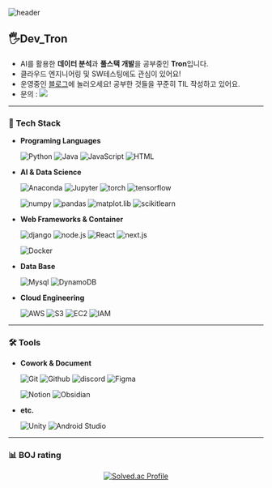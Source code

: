 
![header](https://capsule-render.vercel.app/api?type=venom&height=230&section=header&text=Code-Heewan&animation=fadeIn&fontColor=EEEEEE&stroke=953EA4&strokeWidth=2)


## 🖐️Dev_Tron
- AI를 활용한 **데이터 분석**과 **풀스택 개발**을 공부중인 **Tron**입니다.
- 클라우드 엔지니어링 및 SW테스팅에도 관심이 있어요!
- 운영중인 [블로그](https://do-heewan.tistory.com)에 놀러오세요! 공부한 것들을 꾸준히 TIL 작성하고 있어요.
- 문의 : [<img src="https://img.shields.io/badge/gmail-EA4335?style=flat-square&logo=gmail&logoColor=white"/>](mailto:nhw3152@gmail.com)

---

### 💪 Tech Stack

- **Programing Languages**

    ![Python](https://img.shields.io/badge/Python-3776AB?style=flat-square&logo=Python&logoColor=white)
    ![Java](https://img.shields.io/badge/Java-007396?style=flat-square&logo=jameson&logoColor=white)
    ![JavaScript](https://img.shields.io/badge/JavaScript-F7DF1E?style=flat-square&logo=JavaScript&logoColor=white)
    ![HTML](https://img.shields.io/badge/HTML-E34F26?style=flat-square&logo=HTML5&logoColor=white)

- **AI & Data Science**

    ![Anaconda](https://img.shields.io/badge/Anaconda-44A833?style=flat-square&logo=Anaconda&logoColor=white)
    ![Jupyter](https://img.shields.io/badge/Jupyter-F37626?style=flat-square&logo=jupyter&logoColor=white)
    ![torch](https://img.shields.io/badge/torch-EE4C2C?style=flat-square&logo=pytorch&logoColor=white)
    ![tensorflow](https://img.shields.io/badge/TensorFlow-FF6F00?style=flat-square&logo=tensorflow&logoColor=white)

    ![numpy](https://img.shields.io/badge/numpy-013243?style=flat-square&logo=numpy&logoColor=white)
    ![pandas](https://img.shields.io/badge/pandas-150458?style=flat-square&logo=pandas&logoColor=white)
    ![matplot.lib](https://img.shields.io/badge/matplotlib-000000?style=flat-square&logo=roadmapdotsh&logoColor=white)
    ![scikitlearn](https://img.shields.io/badge/scikitlearn-F7931E?style=flat-square&logo=scikitlearn&logoColor=white)

- **Web Frameworks & Container**

    ![django](https://img.shields.io/badge/django-092E20?style=flat-square&logo=django&logoColor=white)
    ![node.js](https://img.shields.io/badge/node.js-5FA04E?style=flat-square&logo=node.js&logoColor=white)
    ![React](https://img.shields.io/badge/React-61DAFB?style=flat-square&logo=react&logoColor=white)
    ![next.js](https://img.shields.io/badge/next.js-000000?style=flat-square&logo=next.js&logoColor=white)

    ![Docker](https://img.shields.io/badge/Docker-2496ED?style=flat-square&logo=docker&logoColor=white)

- **Data Base**

    ![Mysql](https://img.shields.io/badge/Mysql-4479A1?style=flat-square&logo=mysql&logoColor=white)
    ![DynamoDB](https://img.shields.io/badge/DynamoDB-4053D6?style=flat-square&logo=amazondynamodb&logoColor=white)

- **Cloud Engineering**

    ![AWS](https://img.shields.io/badge/AWS-232F3E?style=flat-square&logo=amazonwebservices&logoColor=white)
    ![S3](https://img.shields.io/badge/Amazon%20S3-569A31?style=flat-square&logo=amazons3&logoColor=white)
    ![EC2](https://img.shields.io/badge/Amazon%20EC2-FF9900?style=flat-square&logo=amazonEC2&logoColor=white)
    ![IAM](https://img.shields.io/badge/Amazon%20IAM-DD344C?style=flat-square&logo=amazoniam&logoColor=white)

<!--
<img src="https://img.shields.io/badge/AWS-232F3E?style=flat-square&logo=amazonwebservices&logoColor=white"/>
<img src="https://img.shields.io/badge/Mysql-4479A1?style=flat-square&logo=mysql&logoColor=white"/>
<img src="https://img.shields.io/badge/DynamoDB-4053D6?style=flat-square&logo=amazondynamodb&logoColor=white"/>
-->

---

### 🛠 Tools

- **Cowork & Document**

    ![Git](https://img.shields.io/badge/Git-F05032?style=flat-square&logo=Git&logoColor=white)
    ![Github](https://img.shields.io/badge/Github-181717?style=flat-square&logo=Github&logoColor=white)
    ![discord](https://img.shields.io/badge/discord-5865F2?style=flat-square&logo=discord&logoColor=white)
    ![Figma](https://img.shields.io/badge/Figma-F24E1E?style=flat-square&logo=Figma&logoColor=white)

    ![Notion](https://img.shields.io/badge/Notion-000000?style=flat-square&logo=Notion&logoColor=white)
    ![Obsidian](https://img.shields.io/badge/Obsidian-7C3AED?style=flat-square&logo=Obsidian&logoColor=white)
    

<!--
<img src="https://img.shields.io/badge/Git-F05032?style=flat-square&logo=Git&logoColor=white"/>
<img src="https://img.shields.io/badge/Github-181717?style=flat-square&logo=Github&logoColor=white"/>

<img src="https://img.shields.io/badge/Figma-F24E1E?style=flat-square&logo=Figma&logoColor=white"/>
<img src="https://img.shields.io/badge/Notion-000000?style=flat-square&logo=Notion&logoColor=white"/>
<img src="https://img.shields.io/badge/discord-5865F2?style=flat-square&logo=discord&logoColor=white"/>
-->

- **etc.**

    ![Unity](https://img.shields.io/badge/Unity-181717?style=flat-square&logo=Unity&logoColor=white)
    ![Android Studio](https://img.shields.io/badge/Android%20Studio-3DDC84?style=flat-square&logo=Android%20Studio&logoColor=white)

<!--
<img src="https://img.shields.io/badge/Unity-181717?style=flat-square&logo=Unity&logoColor=white"/>
-->

---
### 📊 BOJ rating

<div align="center">

<!-- 깃허브 스탯
![Your GitHub stats](https://github-readme-stats.vercel.app/api?username=do-heewan&show_icons=true&theme=synthwave)
-->

[![Solved.ac Profile](http://mazassumnida.wtf/api/generate_badge?boj=tron_god)](https://solved.ac/profile/tron_god)

</div>


<!--
## 📫 Connect with Me
- [<img src="https://img.shields.io/badge/Github-181717?style=flat-square&logo=Github&logoColor=white"/>](https://github.com/do-heewan)
- [<img src="https://img.shields.io/badge/tistory-000000?style=flat-square&logo=tistory&logoColor=white"/>](https://do-heewan.tistory.com)
- [<img src="https://img.shields.io/badge/gmail-EA4335?style=flat-square&logo=gmail&logoColor=white"/>](mailto:nhw3152@gmail.com)
-->